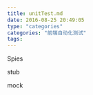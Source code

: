 ```yaml
---
title: unitTest.md
date: 2016-08-25 20:49:05
type: "categories"
categories: "前端自动化测试"
tags:
---
```



Spies

stub 

mock
